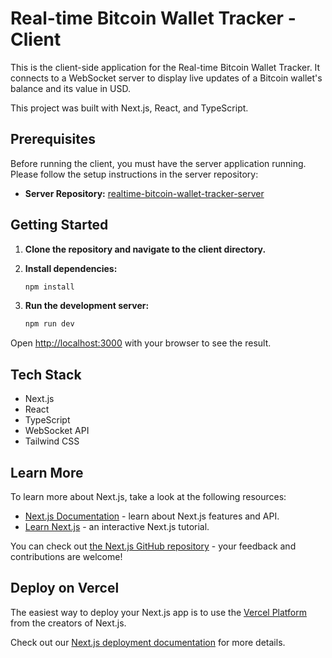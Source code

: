 # Real-time Bitcoin Wallet Tracker - Client

This is the client-side application for the Real-time Bitcoin Wallet Tracker. It connects to a WebSocket server to display live updates of a Bitcoin wallet's balance and its value in USD.

This project was built with Next.js, React, and TypeScript.

## Prerequisites

Before running the client, you must have the server application running. Please follow the setup instructions in the server repository:

-   **Server Repository:** [realtime-bitcoin-wallet-tracker-server](https://github.com/idanDayani/realtime-bitcoin-wallet-tracker-server)

## Getting Started

1.  **Clone the repository and navigate to the client directory.**

2.  **Install dependencies:**

    ```sh
    npm install
    ```

3.  **Run the development server:**
    ```sh
    npm run dev
    ```

Open [http://localhost:3000](http://localhost:3000) with your browser to see the result.

## Tech Stack

-   Next.js
-   React
-   TypeScript
-   WebSocket API
-   Tailwind CSS

## Learn More

To learn more about Next.js, take a look at the following resources:

-   [Next.js Documentation](https://nextjs.org/docs) - learn about Next.js features and API.
-   [Learn Next.js](https://nextjs.org/learn) - an interactive Next.js tutorial.

You can check out [the Next.js GitHub repository](https://github.com/vercel/next.js) - your feedback and contributions are welcome!

## Deploy on Vercel

The easiest way to deploy your Next.js app is to use the [Vercel Platform](https://vercel.com/new?utm_medium=default-template&filter=next.js&utm_source=create-next-app&utm_campaign=create-next-app-readme) from the creators of Next.js.

Check out our [Next.js deployment documentation](https://nextjs.org/docs/app/building-your-application/deploying) for more details.
